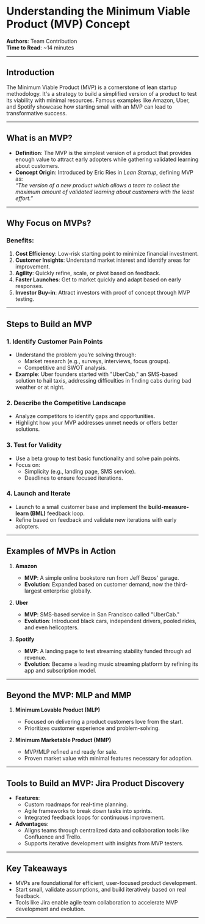 # Understanding the Minimum Viable Product (MVP) Concept

**Authors**: Team Contribution  
**Time to Read**: ~14 minutes  

---

## Introduction

The Minimum Viable Product (MVP) is a cornerstone of lean startup methodology. It's a strategy to build a simplified version of a product to test its viability with minimal resources. Famous examples like Amazon, Uber, and Spotify showcase how starting small with an MVP can lead to transformative success.

---

## What is an MVP?

- **Definition**: The MVP is the simplest version of a product that provides enough value to attract early adopters while gathering validated learning about customers.
- **Concept Origin**: Introduced by Eric Ries in *Lean Startup*, defining MVP as:  
  *“The version of a new product which allows a team to collect the maximum amount of validated learning about customers with the least effort.”*

---

## Why Focus on MVPs?

### **Benefits**:
1. **Cost Efficiency**: Low-risk starting point to minimize financial investment.  
2. **Customer Insights**: Understand market interest and identify areas for improvement.  
3. **Agility**: Quickly refine, scale, or pivot based on feedback.  
4. **Faster Launches**: Get to market quickly and adapt based on early responses.  
5. **Investor Buy-in**: Attract investors with proof of concept through MVP testing.

---

## Steps to Build an MVP

### 1. **Identify Customer Pain Points**
   - Understand the problem you’re solving through:  
     - Market research (e.g., surveys, interviews, focus groups).  
     - Competitive and SWOT analysis.  
   - **Example**: Uber founders started with "UberCab," an SMS-based solution to hail taxis, addressing difficulties in finding cabs during bad weather or at night.

### 2. **Describe the Competitive Landscape**
   - Analyze competitors to identify gaps and opportunities.  
   - Highlight how your MVP addresses unmet needs or offers better solutions.

### 3. **Test for Validity**
   - Use a beta group to test basic functionality and solve pain points.  
   - Focus on:  
     - Simplicity (e.g., landing page, SMS service).  
     - Deadlines to ensure focused iterations.  

### 4. **Launch and Iterate**
   - Launch to a small customer base and implement the **build-measure-learn (BML)** feedback loop.  
   - Refine based on feedback and validate new iterations with early adopters.

---

## Examples of MVPs in Action

1. **Amazon**  
   - **MVP**: A simple online bookstore run from Jeff Bezos' garage.  
   - **Evolution**: Expanded based on customer demand, now the third-largest enterprise globally.

2. **Uber**  
   - **MVP**: SMS-based service in San Francisco called "UberCab."  
   - **Evolution**: Introduced black cars, independent drivers, pooled rides, and even helicopters.

3. **Spotify**  
   - **MVP**: A landing page to test streaming stability funded through ad revenue.  
   - **Evolution**: Became a leading music streaming platform by refining its app and subscription model.

---

## Beyond the MVP: MLP and MMP

1. **Minimum Lovable Product (MLP)**  
   - Focused on delivering a product customers love from the start.  
   - Prioritizes customer experience and problem-solving.

2. **Minimum Marketable Product (MMP)**  
   - MVP/MLP refined and ready for sale.  
   - Proven market value with minimal features necessary for adoption.

---

## Tools to Build an MVP: Jira Product Discovery

- **Features**:  
  - Custom roadmaps for real-time planning.  
  - Agile frameworks to break down tasks into sprints.  
  - Integrated feedback loops for continuous improvement.  
- **Advantages**:  
  - Aligns teams through centralized data and collaboration tools like Confluence and Trello.  
  - Supports iterative development with insights from MVP testers.

---

## Key Takeaways

- MVPs are foundational for efficient, user-focused product development.
- Start small, validate assumptions, and build iteratively based on real feedback.  
- Tools like Jira enable agile team collaboration to accelerate MVP development and evolution.

---